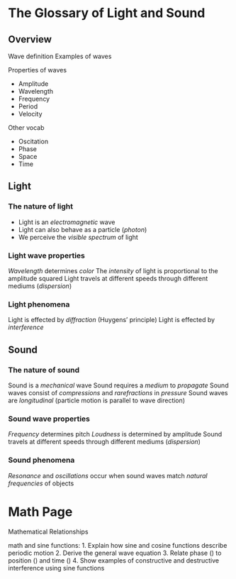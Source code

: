 # The Glossary of Light and Sound

## Overview 

Wave definition 
Examples of waves 

Properties of waves 
- Amplitude 
- Wavelength 
- Frequency 
- Period 
- Velocity 

Other vocab 
- Oscitation 
- Phase 
- Space
- Time 

## Light  

### The nature of light 

- Light is an *electromagnetic* wave 
- Light can also behave as a particle (*photon*)
- We perceive the *visible spectrum* of light

### Light wave properties 

*Wavelength* determines *color*
The *intensity* of light is proportional to the amplitude squared 
Light travels at different speeds through different mediums (*dispersion*) 

### Light phenomena

Light is effected by *diffraction* (Huygens’ principle)
Light is effected by *interference*

## Sound 

### The nature of sound 

Sound is a *mechanical* wave 
Sound requires a *medium* to *propagate*
Sound waves consist of *compressions* and *rarefractions* in *pressure* 
Sound waves are *longitudinal* (particle motion is parallel to wave direction)

### Sound wave properties

*Frequency* determines pitch 
*Loudness* is determined by amplitude 
Sound travels at different speeds through different mediums (*dispersion*) 

### Sound phenomena

*Resonance* and *oscillations* occur when sound waves match *natural frequencies* of objects

# Math Page 

Mathematical Relationships

math and sine functions:
	1.	Explain how sine and cosine functions describe periodic motion
	2.	Derive the general wave equation
	3.	Relate phase () to position () and time ()
	4.	Show examples of constructive and destructive interference using sine functions